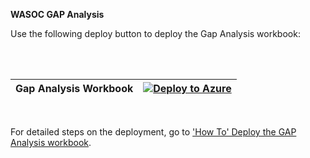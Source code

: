**WASOC GAP Analysis**

Use the following deploy button to deploy the Gap Analysis workbook:

<br> <br>

| **Gap Analysis Workbook** | [![Deploy to Azure](https://aka.ms/deploytoazurebutton)](https://portal.azure.com/#create/Microsoft.Template/uri/https%3A%2F%2Fraw.githubusercontent.com%2Fwagov%2Fwasocshared%2Fmain%2Futilities%2Ftools%2FGap-Analysis%2FGap-Analysis-Workbook-WASOCv1.0.json) |
| ------------------------- | ---------------------------------------------------------------------------------------------------------------------------------------------------------------------------------------------------------------------------------------------------------------- |

<br>

For detailed steps on the deployment, go to ['How To' Deploy the GAP Analysis workbook](/utilities/guides/gap-analysis-workbook-deployment.md).
